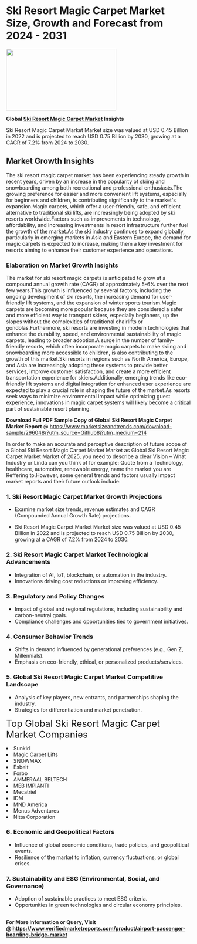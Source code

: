 <H1>Ski Resort Magic Carpet Market Size, Growth and Forecast from 2024 - 2031</H1><img class="aligncenter size-medium wp-image-584254" src="https://thirdeyenews.in/wp-content/uploads/2024/09/Global-Market-Research-300x168.jpeg" alt="" width="300" height="168" /><p><strong>Global&nbsp;<a href="https://www.marketsizeandtrends.com/download-sample/296048/?utm_source=Github8j?utm_medium=214">Ski Resort Magic Carpet Market</a> Insights</strong></p><p>Ski Resort Magic Carpet Market Market size was valued at USD 0.45 Billion in 2022 and is projected to reach USD 0.75 Billion by 2030, growing at a CAGR of 7.2% from 2024 to 2030.</p><p><h2>Market Growth Insights</h2> <p>The ski resort magic carpet market has been experiencing steady growth in recent years, driven by an increase in the popularity of skiing and snowboarding among both recreational and professional enthusiasts.The growing preference for easier and more convenient lift systems, especially for beginners and children, is contributing significantly to the market's expansion.Magic carpets, which offer a user-friendly, safe, and efficient alternative to traditional ski lifts, are increasingly being adopted by ski resorts worldwide.Factors such as improvements in technology, affordability, and increasing investments in resort infrastructure further fuel the growth of the market.As the ski industry continues to expand globally, particularly in emerging markets in Asia and Eastern Europe, the demand for magic carpets is expected to increase, making them a key investment for resorts aiming to enhance their customer experience and operations.</p> <h3>Elaboration on Market Growth Insights</h3> <p>The market for ski resort magic carpets is anticipated to grow at a compound annual growth rate (CAGR) of approximately 5-6% over the next few years.This growth is influenced by several factors, including the ongoing development of ski resorts, the increasing demand for user-friendly lift systems, and the expansion of winter sports tourism.Magic carpets are becoming more popular because they are considered a safer and more efficient way to transport skiers, especially beginners, up the slopes without the complexities of traditional chairlifts or gondolas.Furthermore, ski resorts are investing in modern technologies that enhance the durability, speed, and environmental sustainability of magic carpets, leading to broader adoption.A surge in the number of family-friendly resorts, which often incorporate magic carpets to make skiing and snowboarding more accessible to children, is also contributing to the growth of this market.Ski resorts in regions such as North America, Europe, and Asia are increasingly adopting these systems to provide better services, improve customer satisfaction, and create a more efficient transportation experience for skiers.Additionally, emerging trends like eco-friendly lift systems and digital integration for enhanced user experience are expected to play a crucial role in shaping the future of the market.As resorts seek ways to minimize environmental impact while optimizing guest experience, innovations in magic carpet systems will likely become a critical part of sustainable resort planning.<p><span class=""><strong>Download Full PDF Sample Copy of Global Ski Resort Magic Carpet Market Report</strong> @ <a href="https://www.marketsizeandtrends.com/download-sample/296048/?utm_source=Github8j?utm_medium=214" target="_blank">https://www.marketsizeandtrends.com/download-sample/296048/?utm_source=Github8j?utm_medium=214</a></span></p><p>In order to make an accurate and perceptive description of future scope of a Global&nbsp;Ski Resort Magic Carpet Market Market as Global&nbsp;Ski Resort Magic Carpet Market Market of 2025, you need to describe a clear Vision &ndash; What Industry or Linda can you think of for example: Quote from a Technology, healthcare, automotive, renewable energy, name the market you are Reffering to.However, some general trends and factors usually impact market reports and their future outlook include:</p><h3>1.&nbsp;<strong>Ski Resort Magic Carpet Market Growth Projections</strong></h3><ul><li>Examine market size trends, revenue estimates and CAGR (Compounded Annual Growth Rate) projections.</li><li><p>Ski Resort Magic Carpet Market Market size was valued at USD 0.45 Billion in 2022 and is projected to reach USD 0.75 Billion by 2030, growing at a CAGR of 7.2% from 2024 to 2030.</p></li></ul><h3>2.&nbsp;<strong>Ski Resort Magic Carpet Market Technological Advancements</strong></h3><ul><li>Integration of AI, IoT, blockchain, or automation in the industry.</li><li>Innovations driving cost reductions or improving efficiency.</li></ul><h3>3.&nbsp;<strong>Regulatory and Policy Changes</strong></h3><ul><li>Impact of global and regional regulations, including sustainability and carbon-neutral goals.</li><li>Compliance challenges and opportunities tied to government initiatives.</li></ul><h3>4.&nbsp;<strong>Consumer Behavior Trends</strong></h3><ul><li>Shifts in demand influenced by generational preferences (e.g., Gen Z, Millennials).</li><li>Emphasis on eco-friendly, ethical, or personalized products/services.</li></ul><h3>5.&nbsp;<strong>Global Ski Resort Magic Carpet Market Competitive Landscape</strong></h3><ul><li>Analysis of key players, new entrants, and partnerships shaping the industry.</li><li>Strategies for differentiation and market penetration.</li></ul><p data-pm-slice="1 1 []"><span style="color: inherit; font-family: inherit; font-size: 25px;">Top Global Ski Resort Magic Carpet Market Companies</span></p><div class="" data-test-id=""><p><li>Sunkid</li><li> Magic Carpet Lifts</li><li> SNOWMAX</li><li> Esbelt</li><li> Forbo</li><li> AMMERAAL BELTECH</li><li> MEB IMPIANTI</li><li> Mecatriel</li><li> IDM</li><li> MND America</li><li> Menus Adventures</li><li> Nitta Corporation</li></p></div><h3>6.&nbsp;<strong>Economic and Geopolitical Factors</strong></h3><ul><li>Influence of global economic conditions, trade policies, and geopolitical events.</li><li>Resilience of the market to inflation, currency fluctuations, or global crises.</li></ul><h3>7.&nbsp;<strong>Sustainability and ESG (Environmental, Social, and Governance)</strong></h3><ul><li>Adoption of sustainable practices to meet ESG criteria.</li><li>Opportunities in green technologies and circular economy principles.</li></ul><h2><strong style="font-size: 14px;">For More Information or Query, Visit @&nbsp;</strong><a style="background-color: #ffffff; font-size: 14px;" href="https://www.marketsizeandtrends.com/report/ski-resort-magic-carpet-market/" target="_blank">https://www.verifiedmarketreports.com/product/airport-passenger-boarding-bridge-market</a></h2>